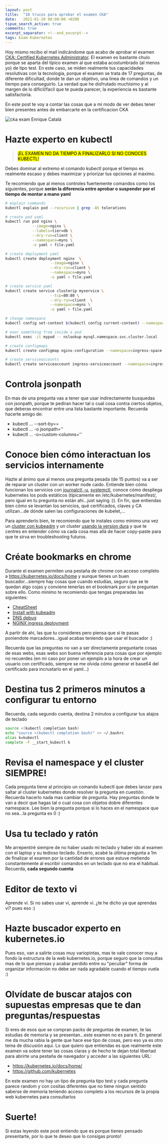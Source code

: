 ```yaml
---
layout: post
title:  "10 trucos para aprobar el examen CKA"
date:   2021-01-20 00:00:00 +0200
tipue_search_active: true
comments: true
excerpt_separator: <!--end_excerpt-->
tags: Exam Kubernetes
---
```


Hoy mismo recibo el mail indicándome que acabo de aprobar el examen [CKA: Certified Kubernetes Administrator](https://training.linuxfoundation.org/certification/certified-kubernetes-administrator-cka/). El examen es bastante chulo porque se aparta del típico examen al que estaba acostumbrado (al menos yo) de tipo test. En este caso, se miden realmente tus capacidades resolutivas con la tecnologia, porque el examen se trata de 17 preguntas, de diferente dificultad, donde te dan un objetivo, una linea de comandos y un tiempo para conseguirlo. La verdad que he disfrutado muchísimo y al margen de lo dificil/facil que te pueda parecer, la experiencia es bastante satisfactoria.

En este post te voy a contar las cosas que a mi modo de ver debes tener bien presentes antes de embarcarte en la certificacion CKA

<!--end_excerpt-->

![cka exam Enrique Catalá](/img/posts/cka-exam-passed/cka-enrique-catala-bañuls.png)

# Hazte experto en kubectl

> <mark>¡EL EXAMEN NO DA TIEMPO A FINALIZARLO SI NO CONOCES KUBECTL!</mark>

Debes dominar al extremo el comando kubectl porque el tiempo es realmente escaso y debes maximizar y priorizar tus opciones al máximo. 

Te recomiendo que al menos controles fuertemente comandos como los siguientes, porque **serán la diferencia entre aprobar o suspender por el tiempo de montar a mano yaml**

```bash
# explain commands
kubectl explain pod --recursive | grep -A5 tolerations

# create pod yaml
kubectl run pod nginx \
			--image=nginx \
			--labels=tier=db \
			--dry-run=client \
			--namespace=myns \
			-o yaml > file.yaml

# create deployment yaml
kubectl create deployment nginx  \
					--image=nginx \
					--dry-run=client \
					--namespace=myns \
					-o yaml > file.yaml

# create service yaml
kubectl create service clusterip myservice \
                    --tcp=80:80 \
                    --dry-run=client  \
                    --namespace=myns \
                    -o yaml > file.yaml

# change namespace
kubectl config set-context $(kubectl config current-context) --namespace=dev

# exec something from inside a pod
kubectl exec -it mypod -- nslookup mysql.namespace.svc.cluster.local

# create configmaps
kubectl create configmap nginx-configuration --namespace=ingress-space --dry-run=client -o yaml > nginx-configuration.yaml

# create serviceaccounts
kubectl create serviceaccount ingress-serviceaccount --namespace=ingress-space --dry-run=client -o yaml > ingress-serviceaccount.yaml

```

# Controla jsonpath

En mas de una pregunta vas a tener que usar indirectamente busquedas con jsonpath, porque te pediran hacer tal o cual cosa contra ciertos objetos, que deberas encontrar entre una lista bastante importante. Recuerda hacerte amigo de:

- kubectl ... --sort-by==
- kubectl ... -o jsonpath=''
- kubectl ... -o=custom-columns=''

# Conoce bien cómo interactuan los servicios internamente

Hazte al ánimo que al menos una pregunta pesada (de 15 puntos) va a ser de reparar un cluster con un worker node caido. Entiende bien cómo funcionan los servicios con [journalctl -u](https://www.freedesktop.org/software/systemd/man/journalctl.html), [systemctl](https://www.freedesktop.org/software/systemd/man/systemctl.html), conoce cómo despliega kubernetes los pods estáticos (típicamente en /etc/kubernetes/manifest/, pero igual en tu pregunta no están ahi...just saying :)). En fin, que entiendas bien cómo se levantan los servicios, qué certificados, claves y CA utilizan...de dónde salen las configuraciones de kubelet,...

Para aprenderlo bien, te recomiendo que te instales como mínimo una vez un [cluster con kubeadm](https://kubernetes.io/docs/setup/production-environment/tools/kubeadm/) y un cluster [usando la version dura](https://github.com/kelseyhightower/kubernetes-the-hard-way) y que te centres en entender cómo va cada cosa mas allá de hacer copy-paste para que te sirva en troubleshooting futuros.

# Créate bookmarks en chrome

Durante el examen permiten una pestaña de chrome con acceso completo a https://kubernetes.io/docs/home y aunque tienes un buen buscador...siempre hay cosas que cuando estudias, seguro que se te quedan algo cojas y conviene tenerlas en el bookmark por si te preguntan sobre ello. 
Como mínimo te recomiendo que tengas preparadas las siguientes:
- [CheatSheet](https://kubernetes.io/docs/reference/kubectl/cheatsheet/)
- [Install with kubeadm](https://kubernetes.io/docs/setup/production-environment/tools/kubeadm/high-availability/#steps-for-the-first-control-plane-node)
- [DNS debug](https://kubernetes.io/docs/tasks/administer-cluster/dns-debugging-resolution/)
- [NGINX ingress deployment](https://github.com/kubernetes/ingress-nginx/blob/master/docs/deploy/index.md)

A partir de ahi, las que tu consideres pero piensa que si te pasas poniendote marcadores...igual acabas teniendo que usar el buscador :)

Recuerda que las preguntas no van a ser directamente preguntarte cosas de esas webs, esas webs son buena referencia para cosas que por ejemplo no recuerdes (en mi caso por poner un ejemplo a la hora de crear un usuario con certificado, siempre se me olvida cómo generar el base64 del certificado para incrustarlo en el yaml...)

# Destina tus 2 primeros minutos a configurar tu entorno

Recuerda, cada segundo cuenta, destina 2 minutos a configurar tus atajos de teclado

```bash
source <(kubectl completion bash) 
echo "source <(kubectl completion bash)" >> ~/.bashrc 
alias k=kubectl
complete -F __start_kubectl k
```

# Revisa el namespace y el cluster SIEMPRE!

Cada pregunta tiene al principio un comando kubectl que debes lanzar para saltar al cluster kubernetes donde resolver la pregunta en cuestión. Recuerda hacerlo nada mas cambiar de pregunta.
Hay preguntas donde te van a decir que hagas tal o cual cosa con objetos dobre diferentes namespace. Lee bien la pregunta porque si lo haces en el namespace que no sea...la pregunta es 0 :)

# Usa tu teclado y ratón

Me arrepentiré siempre de no haber usado mi teclado y haber ido al examen con el laptop y su tedioso teclado. Enserio, acabé la última pregunta a 1m de finalizar el examen por la cantidad de errores que estuve metiendo constantemente al escribir comandos en un teclado que no era el habitual. Recuerda, **cada segundo cuenta**

# Editor de texto vi

Aprende vi. Si no sabes usar vi, aprende vi. ¿te he dicho ya que aprendas vi? pues eso :)

# Hazte buscador experto en kubernetes.io

Pues eso, van a salirte cosas muy variopintas, mas te vale conocer muy a fondo la estructura de la web kubernetes.io, porque seguro que la consultas mas de lo que piensas y acabar perdido entre su "peculiar" forma de organizar información no debe ser nada agradable cuando el tiempo vuela :)

# Olvídate de buscar atajos con supuestas empresas que te dan preguntas/respuestas

Si eres de esos que se compran packs de preguntas de examen, te las estudias de memoria y se presentan...este examen no es para ti. En general me da mucha rabia la gente que hace ese tipo de cosas, pero eso ya es otro tema de discusión aqui. Lo que quiero que entiendas es que realmente este examen va sobre tener las cosas claras y de hecho te dejan total libertad para abrirte una pestaña de navegador y acceder a las siguientes URL:
- https://kubernetes.io/docs/home/
- https://github.com/kubernetes

En este examen no hay un tipo de pregunta tipo test y cada pregunta parece random y con cositas diferentes que no tiene ningun sentido saberse de memoria teniendo acceso completo a los recursos de la propia web kubernetes para consultarlos

# Suerte!

Si estas leyendo este post entiendo que es porque tienes pensado presentarte, por lo que te deseo que lo consigas pronto!